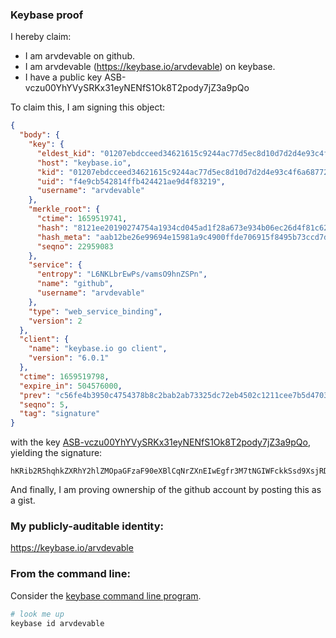 ### Keybase proof

I hereby claim:

  * I am arvdevable on github.
  * I am arvdevable (https://keybase.io/arvdevable) on keybase.
  * I have a public key ASB-vczu00YhYVySRKx31eyNENfS1Ok8T2pody7jZ3a9pQo

To claim this, I am signing this object:

```json
{
  "body": {
    "key": {
      "eldest_kid": "01207ebdcceed34621615c9244ac77d5ec8d10d7d2d4e93c4f6a68772ee36776bda50a",
      "host": "keybase.io",
      "kid": "01207ebdcceed34621615c9244ac77d5ec8d10d7d2d4e93c4f6a68772ee36776bda50a",
      "uid": "f4e9cb542814ffb424421ae9d4f83219",
      "username": "arvdevable"
    },
    "merkle_root": {
      "ctime": 1659519741,
      "hash": "8121ee20190274754a1934cd045ad1f28a673e934b06ec26d4f81c62165d7ccc26491e0e3647a857515dc00eadfcb813a2407745d8ee9f6f465fdac7787553c8",
      "hash_meta": "aab12be26e99694e15981a9c4900ffde706915f8495b73ccd7d7f57f0a9e75ea",
      "seqno": 22959083
    },
    "service": {
      "entropy": "L6NKLbrEwPs/vamsO9hnZSPn",
      "name": "github",
      "username": "arvdevable"
    },
    "type": "web_service_binding",
    "version": 2
  },
  "client": {
    "name": "keybase.io go client",
    "version": "6.0.1"
  },
  "ctime": 1659519798,
  "expire_in": 504576000,
  "prev": "c56fe4b3950c4754378b8c2bab2ab73325dc72eb4502c1211cee7b5d47030c40",
  "seqno": 5,
  "tag": "signature"
}
```

with the key [ASB-vczu00YhYVySRKx31eyNENfS1Ok8T2pody7jZ3a9pQo](https://keybase.io/arvdevable), yielding the signature:

```
hKRib2R5hqhkZXRhY2hlZMOpaGFzaF90eXBlCqNrZXnEIwEgfr3M7tNGIWFckkSsd9XsjRDX0tTpPE9qaHcu42d2vaUKp3BheWxvYWTESpcCBcQgxW/ks5UMR1Q3i4wrqyq3MyXccutFAsEhHO57XUcDDEDEIPkb2UXo5RPF0wDD66/WZ5AEgcoLWHE9P2w/lthAM5j0AgHCo3NpZ8RAFT6TG8fPOGW706L0SL3vA7u909U8DFqNoZo9edrBPdNUpvCtK8cf4F0INzQ+0g4/zg5bowXmaw8qVV3WYAjxDKhzaWdfdHlwZSCkaGFzaIKkdHlwZQildmFsdWXEIJ1hddB+ptpeFkU9fWEZLuLmrLsAYL9BZL9D3D5tPHgko3RhZ80CAqd2ZXJzaW9uAQ==

```

And finally, I am proving ownership of the github account by posting this as a gist.

### My publicly-auditable identity:

https://keybase.io/arvdevable

### From the command line:

Consider the [keybase command line program](https://keybase.io/download).

```bash
# look me up
keybase id arvdevable
```

